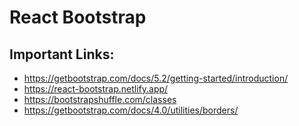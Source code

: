 # React Bootstrap

## Important Links:

- <https://getbootstrap.com/docs/5.2/getting-started/introduction/>
- <https://react-bootstrap.netlify.app/>
- <https://bootstrapshuffle.com/classes>
- <https://getbootstrap.com/docs/4.0/utilities/borders/>
